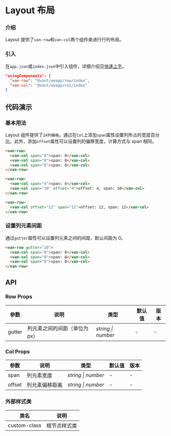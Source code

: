 # Layout 布局

### 介绍

Layout 提供了`van-row`和`van-col`两个组件来进行行列布局。

### 引入

在`app.json`或`index.json`中引入组件，详细介绍见[快速上手](#/quickstart#yin-ru-zu-jian)。

```json
"usingComponents": {
  "van-row": "@vant/weapp/row/index",
  "van-col": "@vant/weapp/col/index"
}
```

## 代码演示

### 基本用法

Layout 组件提供了`24列栅格`，通过在`Col`上添加`span`属性设置列所占的宽度百分比。此外，添加`offset`属性可以设置列的偏移宽度，计算方式与 span 相同。

```html
<van-row>
  <van-col span="8">span: 8</van-col>
  <van-col span="8">span: 8</van-col>
  <van-col span="8">span: 8</van-col>
</van-row>

<van-row>
  <van-col span="4">span: 4</van-col>
  <van-col span="10" offset="4">offset: 4, span: 10</van-col>
</van-row>

<van-row>
  <van-col offset="12" span="12">offset: 12, span: 12</van-col>
</van-row>
```

### 设置列元素间距

通过`gutter`属性可以设置列元素之间的间距，默认间距为 0。

```html
<van-row gutter="20">
  <van-col span="8">span: 8</van-col>
  <van-col span="8">span: 8</van-col>
  <van-col span="8">span: 8</van-col>
</van-row>
```

## API

### Row Props

| 参数   | 说明                          | 类型               | 默认值 | 版本 |
| ------ | ----------------------------- | ------------------ | ------ | ---- |
| gutter | 列元素之间的间距（单位为 px） | _string \| number_ | -      | -    |

### Col Props

| 参数   | 说明           | 类型               | 默认值 | 版本 |
| ------ | -------------- | ------------------ | ------ | ---- |
| span   | 列元素宽度     | _string \| number_ | -      | -    |
| offset | 列元素偏移距离 | _string \| number_ | -      | -    |

### 外部样式类

| 类名         | 说明         |
| ------------ | ------------ |
| custom-class | 根节点样式类 |
